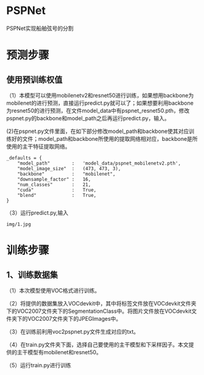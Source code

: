 # PSPNet
PSPNet实现船舶弦号的分割
# 预测步骤
## 使用预训练权值
（1）本模型可以使用mobilenetv2和resnet50进行训练，如果想用backbone为mobilenet的进行预测，直接运行predict.py就可以了；如果想要利用backbone为resnet50的进行预测，在文件model_data中有pspnet_resnet50.pth，修改pspnet.py的backbone和model_path之后再运行predict.py，输入。

(2)在pspnet.py文件里面，在如下部分修改model_path和backbone使其对应训练好的文件；model_path和backbone所使用的提取网络相对应，backbone是所使用的主干特征提取网络。
```
_defaults = {
    "model_path"        :   'model_data/pspnet_mobilenetv2.pth',
    "model_image_size"  :   (473, 473, 3),
    "backbone"          :   "mobilenet",
    "downsample_factor" :   16,
    "num_classes"       :   21,
    "cuda"              :   True,
    "blend"             :   True,
}
```

（3）运行predict.py,输入
```
img/1.jpg
```

# 训练步骤
## 1、训练数据集
（1）本次模型使用VOC格式进行训练。

（2）将提供的数据集放入VOCdevkit中，其中将标签文件放在VOCdevkit文件夹下的VOC2007文件夹下的SegmentationClass中。将图片文件放在VOCdevkit文件夹下的VOC2007文件夹下的JPEGImages中。

（3）在训练前利用voc2pspnet.py文件生成对应的txt。

（4）在train.py文件夹下面，选择自己要使用的主干模型和下采样因子。本文提供的主干模型有mobilenet和resnet50。

（5）运行train.py进行训练
